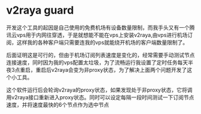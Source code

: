 # v2raya guard
开发这个工具的起因是自己使用的免费机场有设备数量限制，而我手头又有一个腾讯云vps用于内网往穿透，于是就想能不能在vps上安装v2raya,由vps进行机场订阅，这样我的各种客户端只需要连我的vps就能绕开机场的客户端数量限制了。

后面证明这是可行的，但由于机场订阅列表速度是变化的，经常需要手动测试节点连接速度，同时因为我的vps配置太垃圾，为了流畅运行我设置了定时任务每天半夜3点重启，重启后v2raya会变为非proxy状态，为了解决上面两个问题开发了这个小工具。

这个软件运行后会轮询v2raya的proxy状态，如果发现处于非proxy状态，它将调用v2raya接口重新进入proxy状态。同时可以设定每隔一段时间测试一下订阅节点速度，并将速度最快的6个节点作为选中节点